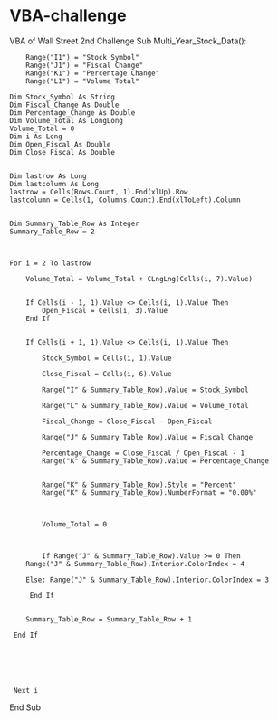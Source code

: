 # VBA-challenge
VBA of Wall Street 2nd Challenge 
Sub Multi_Year_Stock_Data():
    

        Range("I1") = "Stock Symbol"
        Range("J1") = "Fiscal Change"
        Range("K1") = "Percentage Change"
        Range("L1") = "Volume Total"
    
    Dim Stock_Symbol As String
    Dim Fiscal_Change As Double
    Dim Percentage_Change As Double
    Dim Volume_Total As LongLong
    Volume_Total = 0
    Dim i As Long
    Dim Open_Fiscal As Double
    Dim Close_Fiscal As Double
    
    
    Dim lastrow As Long
    Dim lastcolumn As Long
    lastrow = Cells(Rows.Count, 1).End(xlUp).Row
    lastcolumn = Cells(1, Columns.Count).End(xlToLeft).Column
    
    
    Dim Summary_Table_Row As Integer
    Summary_Table_Row = 2
    
    
    
    For i = 2 To lastrow
        
        Volume_Total = Volume_Total + CLngLng(Cells(i, 7).Value)
        
        
        If Cells(i - 1, 1).Value <> Cells(i, 1).Value Then
            Open_Fiscal = Cells(i, 3).Value
        End If
        
        
        If Cells(i + 1, 1).Value <> Cells(i, 1).Value Then
            
            Stock_Symbol = Cells(i, 1).Value
            
            Close_Fiscal = Cells(i, 6).Value
            
            Range("I" & Summary_Table_Row).Value = Stock_Symbol
            
            Range("L" & Summary_Table_Row).Value = Volume_Total
            
            Fiscal_Change = Close_Fiscal - Open_Fiscal
            
            Range("J" & Summary_Table_Row).Value = Fiscal_Change
            
            Percentage_Change = Close_Fiscal / Open_Fiscal - 1
            Range("K" & Summary_Table_Row).Value = Percentage_Change
            
            
            Range("K" & Summary_Table_Row).Style = "Percent"
            Range("K" & Summary_Table_Row).NumberFormat = "0.00%"
                    
            
          
            Volume_Total = 0
            
            
            
            If Range("J" & Summary_Table_Row).Value >= 0 Then
        Range("J" & Summary_Table_Row).Interior.ColorIndex = 4
        
        Else: Range("J" & Summary_Table_Row).Interior.ColorIndex = 3
        
         End If
        
        
        Summary_Table_Row = Summary_Table_Row + 1
            
     End If
        
        
        
     
        
        
     Next i
        

End Sub
